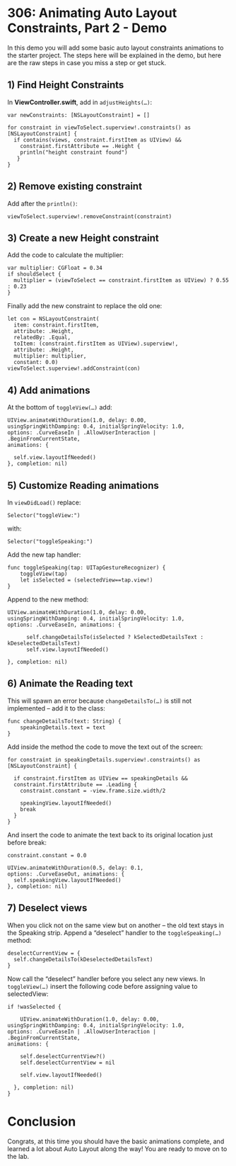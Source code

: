 # 306: Animating Auto Layout Constraints, Part 2 - Demo

In this demo you will add some basic auto layout constraints animations to the starter project. The steps here will be explained in the demo, but here are the raw steps in case you miss a step or get stuck.
## 1) Find Height Constraints

In **ViewController.swift**, add in `adjustHeights(…)`:
    var newConstraints: [NSLayoutConstraint] = []
        
    for constraint in viewToSelect.superview!.constraints() as [NSLayoutConstraint] {
      if contains(views, constraint.firstItem as UIView) &&
        constraint.firstAttribute == .Height {
        println("height constraint found")
       }
    }

## 2) Remove existing constraint

Add after the `println()`:

    viewToSelect.superview!.removeConstraint(constraint)

## 3) Create a new Height constraint
Add the code to calculate the multiplier:

    var multiplier: CGFloat = 0.34
    if shouldSelect {
      multiplier = (viewToSelect == constraint.firstItem as UIView) ? 0.55 : 0.23
    }

Finally add the new constraint to replace the old one:

    let con = NSLayoutConstraint(
      item: constraint.firstItem,
      attribute: .Height,
      relatedBy: .Equal,
      toItem: (constraint.firstItem as UIView).superview!,
      attribute: .Height,
      multiplier: multiplier,
      constant: 0.0)
    viewToSelect.superview!.addConstraint(con)
## 4) Add animations

At the bottom of `toggleView(…)` add:

    UIView.animateWithDuration(1.0, delay: 0.00, 
    usingSpringWithDamping: 0.4, initialSpringVelocity: 1.0, 
    options: .CurveEaseIn | .AllowUserInteraction | .BeginFromCurrentState, 
    animations: {

      self.view.layoutIfNeeded()
    }, completion: nil)

## 5) Customize Reading animations

In `viewDidLoad()` replace:

    Selector("toggleView:")

with:

    Selector("toggleSpeaking:")

Add the new tap handler:

    func toggleSpeaking(tap: UITapGestureRecognizer) {
        toggleView(tap)
        let isSelected = (selectedView==tap.view!)
    }

Append to the new method:

    UIView.animateWithDuration(1.0, delay: 0.00, 
    usingSpringWithDamping: 0.4, initialSpringVelocity: 1.0, 
    options: .CurveEaseIn, animations: {

          self.changeDetailsTo(isSelected ? kSelectedDetailsText : kDeselectedDetailsText)
          self.view.layoutIfNeeded()

    }, completion: nil)

## 6) Animate the Reading text

This will spawn an error because `changeDetailsTo(…)` is still not implemented – add it to the class:

    func changeDetailsTo(text: String) {
        speakingDetails.text = text
    }

Add inside the method the code to move the text out of the screen:

    for constraint in speakingDetails.superview!.constraints() as [NSLayoutConstraint] {

      if constraint.firstItem as UIView == speakingDetails && 
      constraint.firstAttribute == .Leading {
        constraint.constant = -view.frame.size.width/2

        speakingView.layoutIfNeeded()
        break
      }
    }

And insert the code to animate the text back to its original location just before break:

    constraint.constant = 0.0

    UIView.animateWithDuration(0.5, delay: 0.1, 
    options: .CurveEaseOut, animations: {
      self.speakingView.layoutIfNeeded()
    }, completion: nil)

## 7) Deselect views

When you click not on the same view but on another – the old text stays in the Speaking strip. Append a “deselect” handler to the `toggleSpeaking(…)` method:

    deselectCurrentView = {
      self.changeDetailsTo(kDeselectedDetailsText)
    }

Now call the “deselect” handler before you select any new views. In `toggleView(…)` insert the following code before assigning value to selectedView:

    if !wasSelected {

        UIView.animateWithDuration(1.0, delay: 0.00, 
    usingSpringWithDamping: 0.4, initialSpringVelocity: 1.0, 
    options: .CurveEaseIn | .AllowUserInteraction | .BeginFromCurrentState, 
    animations: {

        self.deselectCurrentView?()
        self.deselectCurrentView = nil

        self.view.layoutIfNeeded()

      }, completion: nil)
    }

# Conclusion

Congrats, at this time you should have the basic animations complete, and learned a lot about Auto Layout along the way! You are ready to move on to the lab.
